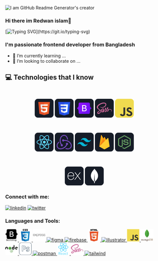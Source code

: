 ![I am GitHub Readme Generator's creator](https://i.ibb.co/BC7pHXV/redwan2.jpg)
### Hi there im Redwan islam👋

[![Typing SVG](https://readme-typing-svg.demolab.com?font=Poppins&weight=500&pause=1000&random=false&width=435&lines=I+am+a+web-developer+!)](https://git.io/typing-svg)

<h3 >I'm passionate frontend developer from Bangladesh</h3>


- 🌱 I’m currently learning ...
- 👯 I’m looking to collaborate on ...

## :computer: Technologies that I know
</br >
<p align="center">
  <img src="https://github.com/redwan100/redwan100/blob/master/images/icons/HTML.png" />
    <img src="https://github.com/redwan100/redwan100/blob/master/images/icons/css.png" />
    <img src="https://github.com/redwan100/redwan100/blob/master/images/icons/Bootsrap.png" />
    <img src="https://github.com/redwan100/redwan100/blob/master/images/icons/sass.png" />
    <img src="https://github.com/redwan100/redwan100/blob/master/images/icons/JavaScript.png" />
</p>

</br >

<p align="center">
  <img src="https://github.com/redwan100/redwan100/blob/master/images/icons/react.png" />
    <img src="https://github.com/redwan100/redwan100/blob/master/images/icons/redux.png" />
    <img src="https://github.com/redwan100/redwan100/blob/master/images/icons/tailwind.png" />
    <img src="https://github.com/redwan100/redwan100/blob/master/images/icons/firebase.png" />
    <img src="https://github.com/redwan100/redwan100/blob/master/images/icons/node.png" />
</p>

</br >

<p align="center">
  <img src="https://github.com/redwan100/redwan100/blob/master/images/icons/express.png" />
    <img src="https://github.com/redwan100/redwan100/blob/master/images/icons/mongo.png" />
</p>

<h3 align="left">Connect with me:</h3>


[![linkedin](https://img.shields.io/badge/linkedin-0A66C2?style=for-the-badge&logo=linkedin&logoColor=white)](https://www.linkedin.com/in/redwan100)
[![twitter](https://img.shields.io/badge/twitter-1DA1F2?style=for-the-badge&logo=twitter&logoColor=white)](https://twitter.com/Redwanislam100)

<h3 align="left">Languages and Tools:</h3>
<p align="left"> <a href="https://getbootstrap.com" target="_blank" rel="noreferrer"> <img src="https://raw.githubusercontent.com/devicons/devicon/master/icons/bootstrap/bootstrap-plain-wordmark.svg" alt="bootstrap" width="40" height="40"/> </a> <a href="https://www.w3schools.com/css/" target="_blank" rel="noreferrer"> <img src="https://raw.githubusercontent.com/devicons/devicon/master/icons/css3/css3-original-wordmark.svg" alt="css3" width="40" height="40"/> </a> <a href="https://expressjs.com" target="_blank" rel="noreferrer"> <img src="https://raw.githubusercontent.com/devicons/devicon/master/icons/express/express-original-wordmark.svg" alt="express" width="40" height="40"/> </a> <a href="https://www.figma.com/" target="_blank" rel="noreferrer"> <img src="https://www.vectorlogo.zone/logos/figma/figma-icon.svg" alt="figma" width="40" height="40"/> </a> <a href="https://firebase.google.com/" target="_blank" rel="noreferrer"> <img src="https://www.vectorlogo.zone/logos/firebase/firebase-icon.svg" alt="firebase" width="40" height="40"/> </a> <a href="https://www.w3.org/html/" target="_blank" rel="noreferrer"> <img src="https://raw.githubusercontent.com/devicons/devicon/master/icons/html5/html5-original-wordmark.svg" alt="html5" width="40" height="40"/> </a> <a href="https://www.adobe.com/in/products/illustrator.html" target="_blank" rel="noreferrer"> <img src="https://www.vectorlogo.zone/logos/adobe_illustrator/adobe_illustrator-icon.svg" alt="illustrator" width="40" height="40"/> </a> <a href="https://developer.mozilla.org/en-US/docs/Web/JavaScript" target="_blank" rel="noreferrer"> <img src="https://raw.githubusercontent.com/devicons/devicon/master/icons/javascript/javascript-original.svg" alt="javascript" width="40" height="40"/> </a> <a href="https://www.mongodb.com/" target="_blank" rel="noreferrer"> <img src="https://raw.githubusercontent.com/devicons/devicon/master/icons/mongodb/mongodb-original-wordmark.svg" alt="mongodb" width="40" height="40"/> </a> <a href="https://nodejs.org" target="_blank" rel="noreferrer"> <img src="https://raw.githubusercontent.com/devicons/devicon/master/icons/nodejs/nodejs-original-wordmark.svg" alt="nodejs" width="40" height="40"/> </a> <a href="https://www.photoshop.com/en" target="_blank" rel="noreferrer"> <img src="https://raw.githubusercontent.com/devicons/devicon/master/icons/photoshop/photoshop-line.svg" alt="photoshop" width="40" height="40"/> </a> <a href="https://postman.com" target="_blank" rel="noreferrer"> <img src="https://www.vectorlogo.zone/logos/getpostman/getpostman-icon.svg" alt="postman" width="40" height="40"/> </a> <a href="https://reactjs.org/" target="_blank" rel="noreferrer"> <img src="https://raw.githubusercontent.com/devicons/devicon/master/icons/react/react-original-wordmark.svg" alt="react" width="40" height="40"/> </a> <a href="https://sass-lang.com" target="_blank" rel="noreferrer"> <img src="https://raw.githubusercontent.com/devicons/devicon/master/icons/sass/sass-original.svg" alt="sass" width="40" height="40"/> </a> <a href="https://tailwindcss.com/" target="_blank" rel="noreferrer"> <img src="https://www.vectorlogo.zone/logos/tailwindcss/tailwindcss-icon.svg" alt="tailwind" width="40" height="40"/> </a> </p>

